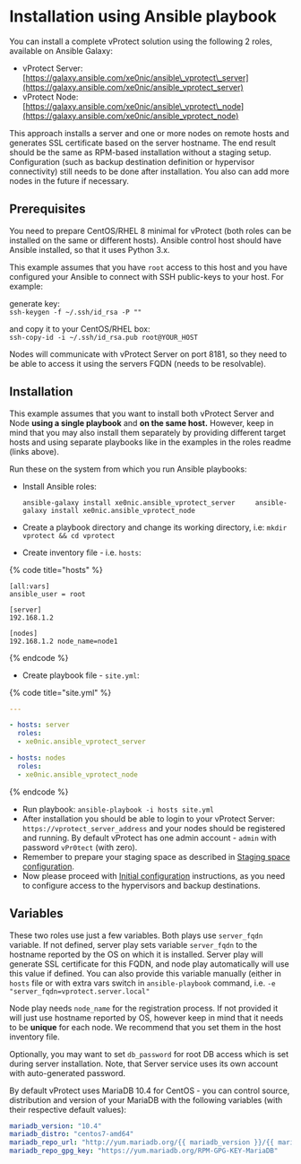# Installation using Ansible playbook

You can install a complete vProtect solution using the following 2 roles, available on Ansible Galaxy:

* vProtect Server: [https://galaxy.ansible.com/xe0nic/ansible\_vprotect\_server](https://galaxy.ansible.com/xe0nic/ansible_vprotect_server)
* vProtect Node: [https://galaxy.ansible.com/xe0nic/ansible\_vprotect\_node](https://galaxy.ansible.com/xe0nic/ansible_vprotect_node)

This approach installs a server and one or more nodes on remote hosts and generates SSL certificate based on the server hostname. The end result should be the same as RPM-based installation without a staging setup. Configuration \(such as backup destination definition or hypervisor connectivity\) still needs to be done after installation. You also can add more nodes in the future if necessary.

## Prerequisites

You need to prepare CentOS/RHEL 8 minimal for vProtect \(both roles can be installed on the same or different hosts\). Ansible control host should have Ansible installed, so that it uses Python 3.x.

This example assumes that you have `root` access to this host and you have configured your Ansible to connect with SSH public-keys to your host. For example:

generate key:  
`ssh-keygen -f ~/.ssh/id_rsa -P ""`

and copy it to your CentOS/RHEL box:  
`ssh-copy-id -i ~/.ssh/id_rsa.pub root@YOUR_HOST`

Nodes will communicate with vProtect Server on port 8181, so they need to be able to access it using the servers FQDN \(needs to be resolvable\).

## Installation

This example assumes that you want to install both vProtect Server and Node **using a single playbook** and **on the same host.** However, keep in mind that you may also install them separately by providing different target hosts and using separate playbooks like in the examples in the roles readme \(links above\).

Run these on the system from which you run Ansible playbooks:

* Install Ansible roles:

  `ansible-galaxy install xe0nic.ansible_vprotect_server    
  ansible-galaxy install xe0nic.ansible_vprotect_node`

* Create a playbook directory and change its working directory, i.e: `mkdir vprotect && cd vprotect`
* Create inventory file - i.e. `hosts`:

{% code title="hosts" %}
```text
[all:vars] 
ansible_user = root

[server]
192.168.1.2

[nodes]
192.168.1.2 node_name=node1
```
{% endcode %}

* Create playbook file - `site.yml`:

{% code title="site.yml" %}
```yaml
---

- hosts: server
  roles:
  - xe0nic.ansible_vprotect_server

- hosts: nodes
  roles:
  - xe0nic.ansible_vprotect_node
```
{% endcode %}

* Run playbook: `ansible-playbook -i hosts site.yml`
* After installation you should be able to login to your vProtect Server: `https://vprotect_server_address` and your nodes should be registered and running. By default vProtect has one admin account - `admin` with password `vPr0tect` \(with zero\).
* Remember to prepare your staging space as described in [Staging space configuration](common-tasks/staging-space-configuration.md).
* Now please proceed with [Initial configuration](initial-configuration.md) instructions, as you need to configure access to the hypervisors and backup destinations.

## Variables

These two roles use just a few variables. Both plays use `server_fqdn` variable. If not defined, server play sets variable `server_fqdn` to the hostname reported by the OS on which it is installed. Server play will generate SSL certificate for this FQDN, and node play automatically will use this value if defined. You can also provide this variable manually \(either in `hosts` file or with extra vars switch in `ansible-playbook` command, i.e. `-e "server_fqdn=vprotect.server.local"`

Node play needs `node_name` for the registration process. If not provided it will just use hostname reported by OS, however keep in mind that it needs to be **unique** for each node. We recommend that you set them in the host inventory file.

Optionally, you may want to set `db_password` for root DB access which is set during server installation. Note, that Server service uses its own account with auto-generated password.

By default vProtect uses MariaDB 10.4 for CentOS - you can control source, distribution and version of your MariaDB with the following variables \(with their respective default values\):

```yaml
mariadb_version: "10.4"
mariadb_distro: "centos7-amd64"
mariadb_repo_url: "http://yum.mariadb.org/{{ mariadb_version }}/{{ mariadb_distro }}"
mariadb_repo_gpg_key: "https://yum.mariadb.org/RPM-GPG-KEY-MariaDB"
```

